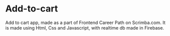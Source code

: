 # Add-to-cart
Add to cart app, made as a part of Frontend Career Path on Scrimba.com. It is made using Html, Css and Javascript, with realtime db made in Firebase.
